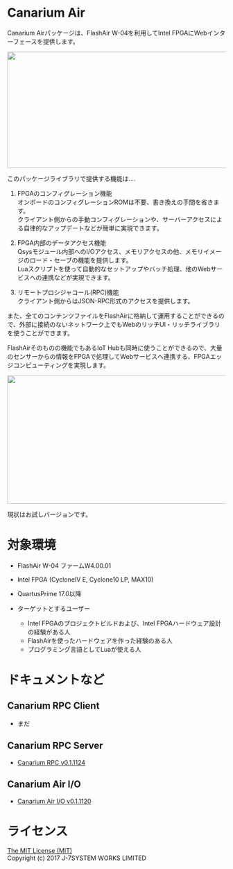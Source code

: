 Canarium Air
============

Canarium Airパッケージは、FlashAir W-04を利用してIntel FPGAにWebインターフェースを提供します。  

<img src="https://raw.githubusercontent.com/osafune/canarium_air/master/img/canarium_summary.png" width="600" height="268">

このパッケージライブラリで提供する機能は‥‥
1. FPGAのコンフィグレーション機能  
オンボードのコンフィグレーションROMは不要、書き換えの手間を省きます。  
クライアント側からの手動コンフィグレーションや、サーバーアクセスによる自律的なアップデートなどが簡単に実現できます。  

2. FPGA内部のデータアクセス機能  
Qsysモジュール内部へのI/Oアクセス、メモリアクセスの他、メモリイメージのロード・セーブの機能を提供します。  
Luaスクリプトを使って自動的なセットアップやバッチ処理、他のWebサービスへの連携などが実現できます。

3. リモートプロシジャコール(RPC)機能  
クライアント側からはJSON-RPC形式のアクセスを提供します。


また、全てのコンテンツファイルをFlashAirに格納して運用することができるので、外部に接続のないネットワーク上でもWebのリッチUI・リッチライブラリを使うことができます。  

FlashAirそのものの機能でもあるIoT Hubも同時に使うことができるので、大量のセンサーからの情報をFPGAで処理してWebサービスへ連携する、FPGAエッジコンピューティングを実現します。  

<img src="https://raw.githubusercontent.com/osafune/canarium_air/master/img/canarium_ifttt.png" width="600" height="296">

現状はお試しバージョンです。

対象環境
=======

- FlashAir W-04 ファームW4.00.01
- Intel FPGA (CycloneIV E, Cyclone10 LP, MAX10)
- QuartusPrime 17.0以降

- ターゲットとするユーザー
  - Intel FPGAのプロジェクトビルドおよび、Intel FPGAハードウェア設計の経験がある人
  - FlashAirを使ったハードウェアを作った経験のある人
  - プログラミング言語としてLuaが使える人


ドキュメントなど
===============

Canarium RPC Client
-------------------

- まだ

Canarium RPC Server
-------------------

- [Canarium RPC v0.1.1124](canarium_rpc_doc.md)


Canarium Air I/O
----------------

- [Canarium Air I/O v0.1.1120](canarium_rpc_doc.md)


ライセンス
=========

[The MIT License (MIT)](https://opensource.org/licenses/MIT)  
Copyright (c) 2017 J-7SYSTEM WORKS LIMITED
